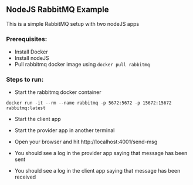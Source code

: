 ## NodeJS RabbitMQ Example

This is a simple RabbitMQ setup with two nodeJS apps

### Prerequisites:

- Install Docker
- Install nodeJS
- Pull rabbitmq docker image using `docker pull rabbitmq`

### Steps to run:

- Start the rabbitmq docker container
```
docker run -it --rm --name rabbitmq -p 5672:5672 -p 15672:15672 rabbitmq:latest
```
- Start the client app

- Start the provider app in another terminal

- Open your browser and hit http://localhost:4001/send-msg

- You should see a log in the provider app saying that message has been sent

- You should see a log in the client app saying that message has been received
